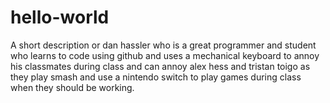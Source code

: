 # hello-world
A short description or dan hassler who is a great programmer and student who learns to code using github and uses a mechanical keyboard to annoy his classmates during class and can annoy alex hess and tristan toigo as they play smash and use a nintendo switch to play games during class when they should be working.
